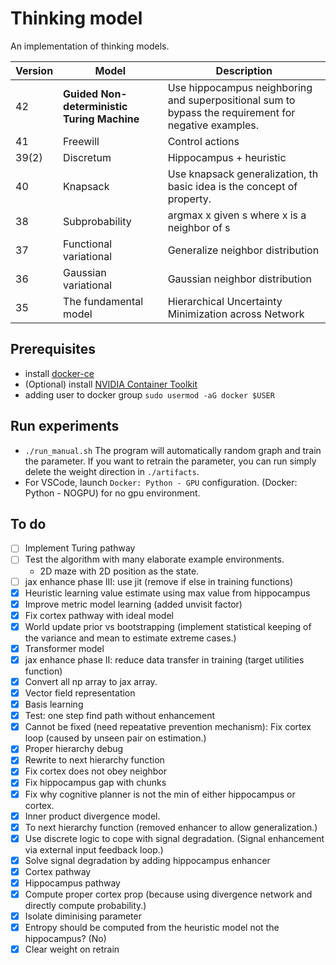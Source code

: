 # Thinking model

An implementation of thinking models.

| Version | Model                                       | Description                                                                                          |
| ------- | ------------------------------------------- | ---------------------------------------------------------------------------------------------------- |
| 42      | **Guided Non-deterministic Turing Machine** | Use hippocampus neighboring and superpositional sum to bypass the requirement for negative examples. |
| 41      | Freewill                                    | Control actions                                                                                      |
| 39(2)   | Discretum                                   | Hippocampus + heuristic                                                                              |
| 40      | Knapsack                                    | Use knapsack generalization, th basic idea is the concept of property.                               |
| 38      | Subprobability                              | argmax x given s where x is a neighbor of s                                                          |
| 37      | Functional variational                      | Generalize neighbor distribution                                                                     |
| 36      | Gaussian variational                        | Gaussian neighbor distribution                                                                       |
| 35      | The fundamental model                       | Hierarchical Uncertainty Minimization across Network                                                 |

## Prerequisites

-   install [docker-ce](https://www.linode.com/docs/guides/installing-and-using-docker-on-ubuntu-and-debian/)
-   (Optional) install [NVIDIA Container Toolkit](https://docs.nvidia.com/datacenter/cloud-native/container-toolkit/install-guide.html#getting-started)
-   adding user to docker group `sudo usermod -aG docker $USER`

## Run experiments

-   `./run_manual.sh` The program will automatically random graph and train the parameter. If you want to retrain the parameter, you can run simply delete the weight direction in `./artifacts`.
-   For VSCode, launch `Docker: Python - GPU` configuration. (Docker: Python - NOGPU) for no gpu environment.

## To do

-   [ ] Implement Turing pathway
-   [ ] Test the algorithm with many elaborate example environments.
    -   2D maze with 2D position as the state.
-   [ ] jax enhance phase III: use jit (remove if else in training functions)
-   [x] Heuristic learning value estimate using max value from hippocampus
-   [x] Improve metric model learning (added unvisit factor)
-   [x] Fix cortex pathway with ideal model
-   [x] World update prior vs bootstrapping (implement statistical keeping of the variance and mean to estimate extreme cases.)
-   [x] Transformer model
-   [x] jax enhance phase II: reduce data transfer in training (target utilities function)
-   [x] Convert all np array to jax array.
-   [x] Vector field representation
-   [x] Basis learning
-   [x] Test: one step find path without enhancement
-   [x] Cannot be fixed (need repeatative prevention mechanism): Fix cortex loop (caused by unseen pair on estimation.)
-   [x] Proper hierarchy debug
-   [x] Rewrite to next hierarchy function
-   [x] Fix cortex does not obey neighbor
-   [x] Fix hippocampus gap with chunks
-   [x] Fix why cognitive planner is not the min of either hippocampus or cortex.
-   [x] Inner product divergence model.
-   [x] To next hierarchy function (removed enhancer to allow generalization.)
-   [x] Use discrete logic to cope with signal degradation. (Signal enhancement via external input feedback loop.)
-   [x] Solve signal degradation by adding hippocampus enhancer
-   [x] Cortex pathway
-   [x] Hippocampus pathway
-   [x] Compute proper cortex prop (because using divergence network and directly compute probability.)
-   [x] Isolate diminising parameter
-   [x] Entropy should be computed from the heuristic model not the hippocampus? (No)
-   [x] Clear weight on retrain
